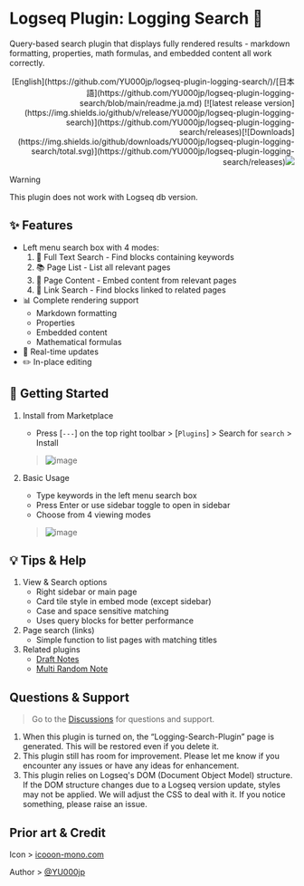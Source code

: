 # Logseq Plugin: Logging Search 🔎

Query-based search plugin that displays fully rendered results - markdown formatting, properties, math formulas, and embedded content all work correctly.

<div align="right">
[English](https://github.com/YU000jp/logseq-plugin-logging-search/)/[日本語](https://github.com/YU000jp/logseq-plugin-logging-search/blob/main/readme.ja.md) [![latest release version](https://img.shields.io/github/v/release/YU000jp/logseq-plugin-logging-search)](https://github.com/YU000jp/logseq-plugin-logging-search/releases)[![Downloads](https://img.shields.io/github/downloads/YU000jp/logseq-plugin-logging-search/total.svg)](https://github.com/YU000jp/logseq-plugin-logging-search/releases)<!-- Published 2023 --><a href="https://www.buymeacoffee.com/yu000japan"><img src="https://img.buymeacoffee.com/button-api/?text=Buy me a pizza&emoji=🍕&slug=yu000japan&button_colour=FFDD00&font_colour=000000&font_family=Poppins&outline_colour=000000&coffee_colour=ffffff" /></a>
</div>

> [!WARNING]
This plugin does not work with Logseq db version.

## ✨ Features

- Left menu search box with 4 modes:
  1. 📝 Full Text Search - Find blocks containing keywords
  2. 📚 Page List - List all relevant pages
  3. 📑 Page Content - Embed content from relevant pages
  4. 🔗 Link Search - Find blocks linked to related pages
- 📊 Complete rendering support
  - Markdown formatting
  - Properties
  - Embedded content
  - Mathematical formulas
- 🔄 Real-time updates
- ✏️ In-place editing

## 📌 Getting Started

1. Install from Marketplace
   - Press [`---`] on the top right toolbar > [`Plugins`] > Search for `search` > Install

   > ![image](https://github.com/user-attachments/assets/ac903fd7-5cd3-4b0a-97fb-df3a43fc0967)

2. Basic Usage
   - Type keywords in the left menu search box
   - Press Enter or use sidebar toggle to open in sidebar
   - Choose from 4 viewing modes
   
   > ![image](https://github.com/user-attachments/assets/ac903fd7-5cd3-4b0a-97fb-df3a43fc0967)

## 💡 Tips & Help

1. View & Search options
   - Right sidebar or main page
   - Card tile style in embed mode (except sidebar)
   - Case and space sensitive matching
   - Uses query blocks for better performance
2. Page search (links)
   - Simple function to list pages with matching titles
3. Related plugins
   - [Draft Notes](https://github.com/YU000jp/logseq-plugin-draft-notes)
   - [Multi Random Note](https://github.com/YU000jp/logseq-plugin-multi-random-note)

## Questions & Support

> Go to the [Discussions](https://github.com/YU000jp/logseq-plugin-logging-search/discussions) for questions and support.

1. When this plugin is turned on, the “Logging-Search-Plugin” page is generated. This will be restored even if you delete it.
1. This plugin still has room for improvement. Please let me know if you encounter any issues or have any ideas for enhancement.
1. This plugin relies on Logseq's DOM (Document Object Model) structure. If the DOM structure changes due to a Logseq version update, styles may not be applied. We will adjust the CSS to deal with it. If you notice something, please raise an issue.

## Prior art & Credit

Icon > [icooon-mono.com](https://icooon-mono.com/11095-%e6%9e%a0%e3%81%a4%e3%81%8d%e3%81%ae%e7%be%bd%e6%a0%b9%e3%83%9a%e3%83%b3%e3%81%ae%e3%82%a2%e3%82%a4%e3%82%b3%e3%83%b3%e7%b4%a0%e6%9d%90/)

Author > [@YU000jp](https://github.com/YU000jp)
